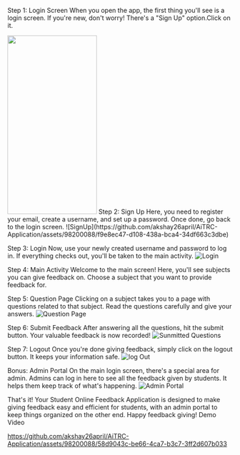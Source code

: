Step 1: Login Screen
When you open the app, the first thing you'll see is a login screen. If you're new, don't worry! There's a "Sign Up" option.Click on it.


<img src="[https://camo.githubusercontent.com/...](https://github.com/akshay26april/AiTRC-Application/assets/98200088/e23ba692-9468-4273-9cc7-9fe78386763a)" data-canonical-src="[https://gyazo.com/eb5c5741b6a9a16c692170a41a49c858.png](https://github.com/akshay26april/AiTRC-Application/assets/98200088/e23ba692-9468-4273-9cc7-9fe78386763a)" width="200" height="400" />
Step 2: Sign Up
Here, you need to register your email, create a username, and set up a password. Once done, go back to the login screen.
![SignUp](https://github.com/akshay26april/AiTRC-Application/assets/98200088/f9e8ec47-d108-438a-bca4-34df663c3dbe)

Step 3: Login
Now, use your newly created username and password to log in. If everything checks out, you'll be taken to the main activity.
![Login](https://github.com/akshay26april/AiTRC-Application/assets/98200088/c06d74ea-9af5-4d00-8260-64767f28025a)

Step 4: Main Activity
Welcome to the main screen! Here, you'll see subjects you can give feedback on. Choose a subject that you want to provide feedback for.


Step 5: Question Page
Clicking on a subject takes you to a page with questions related to that subject. Read the questions carefully and give your answers.
![Question Page](https://github.com/akshay26april/AiTRC-Application/assets/98200088/e36413c0-b66d-49c8-b06c-78c384b3ee1e)

Step 6: Submit Feedback
After answering all the questions, hit the submit button. Your valuable feedback is now recorded!
![Sunmitted Questions](https://github.com/akshay26april/AiTRC-Application/assets/98200088/763c7047-9a45-4740-bd68-c1e1544a65e0)

Step 7: Logout
Once you're done giving feedback, simply click on the logout button. It keeps your information safe.
![log Out](https://github.com/akshay26april/AiTRC-Application/assets/98200088/ea96bcca-a91a-4c4d-83a9-9277b714b729)

Bonus: Admin Portal
On the main login screen, there's a special area for admin. Admins can log in here to see all the feedback given by students. It helps them keep track of what's happening.
![Admin Portal](https://github.com/akshay26april/AiTRC-Application/assets/98200088/df7e5adc-9346-4b00-b8f1-c21d9bc86ac4)

That's it! Your Student Online Feedback Application is designed to make giving feedback easy and efficient for students, with an admin portal to keep things organized on the other end. Happy feedback giving!
Demo Video

https://github.com/akshay26april/AiTRC-Application/assets/98200088/58d9043c-be66-4ca7-b3c7-3ff2d607b033
